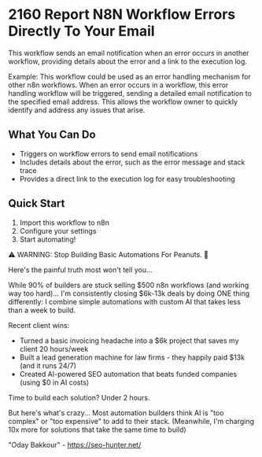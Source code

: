 # 2160 Report N8N Workflow Errors Directly To Your Email

This workflow sends an email notification when an error occurs in another workflow, providing details about the error and a link to the execution log.

Example: This workflow could be used as an error handling mechanism for other n8n workflows. When an error occurs in a workflow, this error handling workflow will be triggered, sending a detailed email notification to the specified email address. This allows the workflow owner to quickly identify and address any issues that arise.

## What You Can Do
- Triggers on workflow errors to send email notifications
- Includes details about the error, such as the error message and stack trace
- Provides a direct link to the execution log for easy troubleshooting

## Quick Start
1. Import this workflow to n8n
2. Configure your settings
3. Start automating!

⚠️ WARNING: Stop Building Basic Automations For Peanuts. 🚫

Here's the painful truth most won't tell you...

While 90% of builders are stuck selling $500 n8n workflows (and working way too hard)...
I'm consistently closing $6k-13k deals by doing ONE thing differently:
I combine simple automations with custom AI that takes less than a week to build.

Recent client wins:
* Turned a basic invoicing headache into a $6k project that saves my client 20 hours/week
* Built a lead generation machine for law firms - they happily paid $13k (and it runs 24/7)
* Created AI-powered SEO automation that beats funded companies (using $0 in AI costs)

Time to build each solution? Under 2 hours.

But here's what's crazy...
Most automation builders think AI is "too complex" or "too expensive" to add to their stack.
(Meanwhile, I'm charging 10x more for solutions that take the same time to build)

"Oday Bakkour" - https://seo-hunter.net/
